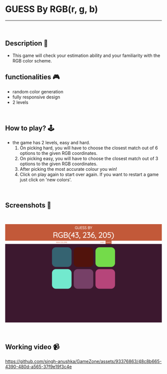 # **GUESS By RGB(r, g, b)**

---

<br>

## **Description 📃** 
- This game will check your estimation ability and your familiarity with the RGB color scheme.

## **functionalities 🎮** 
- random color generation
- fully responsive design
- 2 levels
<br>

## **How to play? 🕹️**
- the game has 2 levels, easy and hard.
    1. On picking hard, you will have to choose the closest match out of 6 options to the given RGB coordinates.
    2. On picking easy, you will have to choose the closest match out of 3 options to the given RGB coordinates.
    3. After picking the most accurate colour you win! 
    4. Click on play again to start over again. If you want to restart a game just click on 'new colors'.

<br>

## **Screenshots 📸**

<br>

![image](../../assets/images/Colour_Guessing_Game.png)

<br>

## **Working video 📹**
<!-- add your working video over here -->
https://github.com/singh-anushka/GameZone/assets/93376863/48c8b665-4390-480d-a565-37f9e19f3c4e

